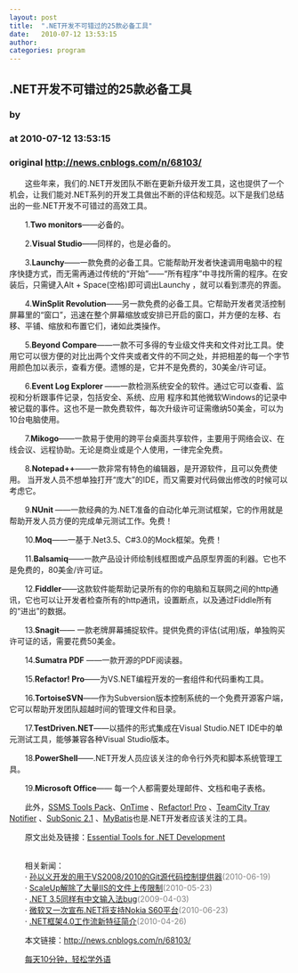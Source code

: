 ```yaml
---
layout: post
title:  ".NET开发不可错过的25款必备工具"
date:   2010-07-12 13:53:15
author: 
categories: program
---
```


## .NET开发不可错过的25款必备工具
### by 
### at 2010-07-12 13:53:15
### original <http://news.cnblogs.com/n/68103/>

<p>　　这些年来，我们的.NET开发团队不断在更新升级开发工具，这也提供了一个机会，让我们能对.NET系列的开发工具做出不断的评估和规范。以下是我们总结出的一些.NET开发不可错过的高效工具。
</p>
<p>　　1.<strong>Two monitors</strong>——必备的。</p>
<p>　　2.<strong>Visual Studio</strong>——同样的，也是必备的。</p>
<p>　　3.<strong>Launchy</strong>——一款免费的必备工具。它能帮助开发者快速调用电脑中的程序快捷方式，而无需再通过传统的“开始”——“所有程序”中寻找所需的程序。在安装后，只需键入Alt + Space(空格)即可调出Launchy ，就可以看到漂亮的界面。</p>
<p>　　4.<strong>WinSplit Revolution</strong>——另一款免费的必备工具。它帮助开发者灵活控制屏幕里的“窗口”，迅速在整个屏幕缩放或安排已开启的窗口，并方便的左移、右移、平铺、缩放和布置它们，诸如此类操作。</p>
<p>　　5.<strong>Beyond Compare</strong>——一款不可多得的专业级文件夹和文件对比工具。使用它可以很方便的对比出两个文件夹或者文件的不同之处，并把相差的每一个字节用颜色加以表示，查看方便。遗憾的是，它并不是免费的，30美金/许可证。</p>
<p>　　6.<strong>Event Log Explorer </strong>——一款检测系统安全的软件。通过它可以查看、监视和分析跟事件记录，包括安全、系统、应用 程序和其他微软Windows的记录中被记载的事件。这也不是一款免费软件，每次升级许可证需缴纳50美金，可以为10台电脑使用。</p>
<p>　　7.<strong>Mikogo</strong>——一款易于使用的跨平台桌面共享软件，主要用于网络会议、在线会议、远程协助。无论是商业或是个人使用，一律完全免费。</p>
<p>　　8.<strong>Notepad++</strong>——一款非常有特色的编辑器，是开源软件，且可以免费使用。 当开发人员不想单独打开“庞大”的IDE，而又需要对代码做出修改的时候可以考虑它。</p>
<p>　　9.<strong>NUnit </strong>——一款经典的为.NET准备的自动化单元测试框架，它的作用就是帮助开发人员方便的完成单元测试工作。免费！</p>
<p>　　10.<strong>Moq</strong>——一基于.Net3.5、C#3.0的Mock框架。免费！</p>
<p>　　11.<strong>Balsamiq</strong>——一款产品设计师绘制线框图或产品原型界面的利器。它也不是免费的，80美金/许可证。</p>
<p>　　12.<strong>Fiddler</strong>——这款软件能帮助记录所有的你的电脑和互联网之间的http通讯，它也可以让开发者检查所有的http通讯，设置断点，以及通过Fiddle所有的“进出”的数据。</p>
<p>　　13.<strong>Snagit</strong>—— 一款老牌屏幕捕捉软件。提供免费的评估(试用)版，单独购买许可证的话，需要花费50美金。</p>
<p>　　14.<strong>Sumatra PDF</strong> ——一款开源的PDF阅读器。</p>
<p>　　15.<strong>Refactor! Pro</strong>——为VS.NET编程开发的一套组件和代码重构工具。</p>
<p>　　16.<strong>TortoiseSVN</strong>——作为Subversion版本控制系统的一个免费开源客户端，它可以帮助开发团队超越时间的管理文件和目录。</p>
<p>　　17.<strong>TestDriven.NET</strong>——以插件的形式集成在Visual Studio.NET IDE中的单元测试工具，能够兼容各种Visual Studio版本。</p>
<p>　　18.<strong>PowerShell</strong>——.NET开发人员应该关注的命令行外壳和脚本系统管理工具。</p>
<p>　　19.<strong>Microsoft Office</strong>—— 每一个人都需要处理邮件、文档和电子表格。</p>
<p>　　此外，<a href="http://www.ssmstoolspack.com/">SSMS Tools Pack</a>、<a href="http://www.axosoft.com/">OnTime</a> 、<a href="http://www.devexpress.com/Products/Visual_Studio_Add-in/Refactoring/">Refactor! Pro</a> 、<a href="http://www.jetbrains.com/teamcity/">TeamCity  Tray Notifier</a> 、<a href="http://www.subsonicproject.com/Download">SubSonic  2.1</a> 、<a href="http://www.mybatis.org/">MyBatis</a>也是.NET开发者应该关注的工具。</p>
<p>　　原文出处及链接：<a href="http://www.barebonescoder.com/2010/07/essential-tools-for-net-development/">Essential Tools for .NET Development</a></p><p><br>　　相关新闻：<br>　　· <a href="http://news.cnblogs.com/n/66583/">孙以义开发的用于VS2008/2010的Git源代码控制提供器</a><span style="color:gray">(2010-06-19)</span><br>　　· <a href="http://news.cnblogs.com/n/64851/">ScaleUp解除了大量IIS的文件上传限制</a><span style="color:gray">(2010-05-23)</span><br>　　· <a href="http://news.cnblogs.com/n/45810/">.NET 3.5同样有中文输入法bug</a><span style="color:gray">(2009-04-03)</span><br>　　· <a href="http://news.cnblogs.com/n/66791/">微软又一次宣布.NET将支持Nokia S60平台</a><span style="color:gray">(2010-06-23)</span><br>　　· <a href="http://news.cnblogs.com/n/62731/">.NET框架4.0工作流新特征简介</a><span style="color:gray">(2010-04-26)</span><br></p><p>　　本文链接：<a href="http://news.cnblogs.com/n/68103/">http://news.cnblogs.com/n/68103/</a></p><p>　　<a href="http://a4.yeshj.com/rd/34138/">每天10分钟，轻松学外语</a></p><img src="http://news.cnblogs.com/news/rssclick.aspx?id=68103" width="1" height="1" alt="">